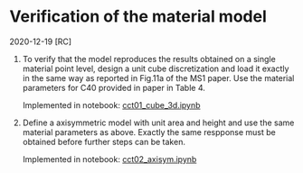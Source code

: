 

# Verification of the material model

2020-12-19 [RC]

1. To verify that the model reproduces the results obtained 
   on a single material point level, design a unit cube
   discretization and load it exactly in the same way
   as reported in Fig.11a of the MS1 paper. Use the 
   material parameters for C40 provided in paper in Table 4.
   
   Implemented in notebook: [cct01_cube_3d.ipynb](cct02_unit_cube_3d.ipynb)

2. Define a axisymmetric model with unit area and height
   and use the same material parameters as above. Exactly
   the same respponse must be obtained before further steps
   can be taken.

   Implemented in notebook: [cct02_axisym.ipynb](cct03_unit_cylinder_axisym.ipynb)
   
